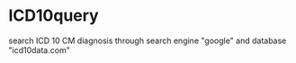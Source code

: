 ICD10query
==========

search ICD 10 CM diagnosis through search engine "google" and database "icd10data.com"
